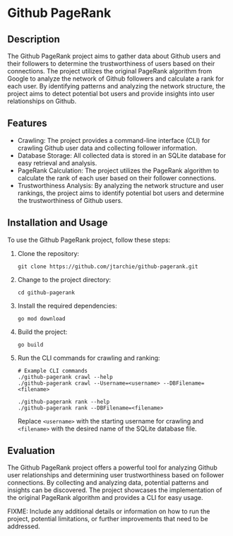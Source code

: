 # Github PageRank

## Description

The Github PageRank project aims to gather data about Github users and their followers to determine the trustworthiness of users based on their connections. The project utilizes the original PageRank algorithm from Google to analyze the network of Github followers and calculate a rank for each user. By identifying patterns and analyzing the network structure, the project aims to detect potential bot users and provide insights into user relationships on Github.

## Features

- Crawling: The project provides a command-line interface (CLI) for crawling Github user data and collecting follower information.
- Database Storage: All collected data is stored in an SQLite database for easy retrieval and analysis.
- PageRank Calculation: The project utilizes the PageRank algorithm to calculate the rank of each user based on their follower connections.
- Trustworthiness Analysis: By analyzing the network structure and user rankings, the project aims to identify potential bot users and determine the trustworthiness of Github users.

## Installation and Usage

To use the Github PageRank project, follow these steps:

1. Clone the repository:

   ```
   git clone https://github.com/jtarchie/github-pagerank.git
   ```

2. Change to the project directory:

   ```
   cd github-pagerank
   ```

3. Install the required dependencies:

   ```
   go mod download
   ```

4. Build the project:

   ```
   go build
   ```

5. Run the CLI commands for crawling and ranking:

   ```
   # Example CLI commands
   ./github-pagerank crawl --help
   ./github-pagerank crawl --Username=<username> --DBFilename=<filename>

   ./github-pagerank rank --help
   ./github-pagerank rank --DBFilename=<filename>
   ```

   Replace `<username>` with the starting username for crawling and `<filename>` with the desired name of the SQLite database file.

## Evaluation

The Github PageRank project offers a powerful tool for analyzing Github user relationships and determining user trustworthiness based on follower connections. By collecting and analyzing data, potential patterns and insights can be discovered. The project showcases the implementation of the original PageRank algorithm and provides a CLI for easy usage.

FIXME: Include any additional details or information on how to run the project, potential limitations, or further improvements that need to be addressed.